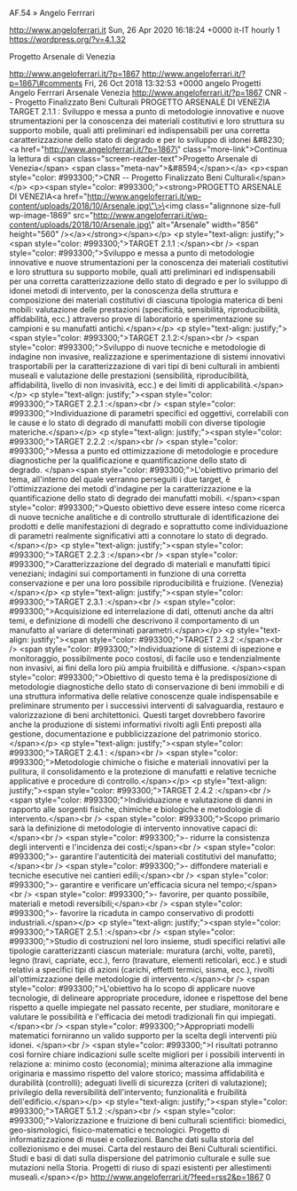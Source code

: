 AF.54 » Angelo Ferrrari

http://www.angeloferrari.it Sun, 26 Apr 2020 16:18:24 +0000 it-IT hourly 1 https://wordpress.org/?v=4.1.32

Progetto Arsenale di Venezia

http://www.angeloferrari.it/?p=1867 http://www.angeloferrari.it/?p=1867\#comments Fri, 26 Oct 2018 13:32:53 +0000 angelo Progetti Angelo Ferrrari Arsenale Venezia http://www.angeloferrari.it/?p=1867 CNR -- Progetto Finalizzato Beni Culturali PROGETTO ARSENALE DI VENEZIA TARGET 2.1.1 : Sviluppo e messa a punto di metodologie innovative e nuove strumentazioni per la conoscenza dei materiali costitutivi e loro struttura su supporto mobile, quali atti preliminari ed indispensabili per una corretta caratterizzazione dello stato di degrado e per lo sviluppo di idonei &\#8230; \<a href=\"http://www.angeloferrari.it/?p=1867\" class=\"more-link\"\>Continua la lettura di \<span class=\"screen-reader-text\"\>Progetto Arsenale di Venezia\</span\> \<span class=\"meta-nav\"\>&\#8594;\</span\>\</a\> \<p\>\<span style=\"color: \#993300;\"\>CNR -- Progetto Finalizzato Beni Culturali\</span\>\</p\> \<p\>\<span style=\"color: \#993300;\"\>\<strong\>PROGETTO ARSENALE DI VENEZIA\<a href=\"http://www.angeloferrari.it/wp-content/uploads/2018/10/Arsenale.jpg\"\>\<img class=\"alignnone size-full wp-image-1869\" src=\"http://www.angeloferrari.it/wp-content/uploads/2018/10/Arsenale.jpg\" alt=\"Arsenale\" width=\"856\" height=\"560\" /\>\</a\>\</strong\>\</span\>\</p\> \<p style=\"text-align: justify;\"\>\<span style=\"color: \#993300;\"\>TARGET 2.1.1 :\</span\>\<br /\> \<span style=\"color: \#993300;\"\>Sviluppo e messa a punto di metodologie innovative e nuove strumentazioni per la conoscenza dei materiali costitutivi e loro struttura su supporto mobile, quali atti preliminari ed indispensabili per una corretta caratterizzazione dello stato di degrado e per lo sviluppo di idonei metodi di intervento, per la conoscenza della struttura e composizione dei materiali costitutivi di ciascuna tipologia materica di beni mobili: valutazione delle prestazioni (specificità, sensibilità, riproducibilità, affidabilità, ecc.) attraverso prove di laboratorio e sperimentazione su campioni e su manufatti antichi.\</span\>\</p\> \<p style=\"text-align: justify;\"\>\<span style=\"color: \#993300;\"\>TARGET 2.1.2:\</span\>\<br /\> \<span style=\"color: \#993300;\"\>Sviluppo di nuove tecniche e metodologie di indagine non invasive, realizzazione e sperimentazione di sistemi innovativi trasportabili per la caratterizzazione di vari tipi di beni culturali in ambienti museali e valutazione delle prestazioni (sensibilità, riproducibilità, affidabilità, livello di non invasività, ecc.) e dei limiti di applicabilità.\</span\>\</p\> \<p style=\"text-align: justify;\"\>\<span style=\"color: \#993300;\"\>TARGET 2.2.1 :\</span\>\<br /\> \<span style=\"color: \#993300;\"\>Individuazione di parametri specifici ed oggettivi, correlabili con le cause e lo stato di degrado di manufatti mobili con diverse tipologie materiche.\</span\>\</p\> \<p style=\"text-align: justify;\"\>\<span style=\"color: \#993300;\"\>TARGET 2.2.2 :\</span\>\<br /\> \<span style=\"color: \#993300;\"\>Messa a punto ed ottimizzazione di metodologie e procedure diagnostiche per la qualificazione e quantificazione dello stato di degrado. \</span\>\<span style=\"color: \#993300;\"\>L'obiettivo primario del tema, all'interno del quale verranno perseguiti i due target, è l'ottimizzazione dei metodi d'indagine per la caratterizzazione e la quantificazione dello stato di degrado dei manufatti mobili. \</span\>\<span style=\"color: \#993300;\"\>Questo obiettivo deve essere inteso come ricerca di nuove tecniche analitiche e di controllo strutturale di identificazione dei prodotti e delle manifestazioni di degrado e soprattutto come individuazione di parametri realmente significativi atti a connotare lo stato di degrado.\</span\>\</p\> \<p style=\"text-align: justify;\"\>\<span style=\"color: \#993300;\"\>TARGET 2.2.3 :\</span\>\<br /\> \<span style=\"color: \#993300;\"\>Caratterizzazione del degrado di materiali e manufatti tipici veneziani; indagini sui comportamenti in funzione di una corretta conservazione e per una loro possibile riproducibilità e fruizione. (Venezia)\</span\>\</p\> \<p style=\"text-align: justify;\"\>\<span style=\"color: \#993300;\"\>TARGET 2.3.1 :\</span\>\<br /\> \<span style=\"color: \#993300;\"\>Acquisizione ed interrelazione di dati, ottenuti anche da altri temi, e definizione di modelli che descrivono il comportamento di un manufatto al variare di determinati parametri.\</span\>\</p\> \<p style=\"text-align: justify;\"\>\<span style=\"color: \#993300;\"\>TARGET 2.3.2 :\</span\>\<br /\> \<span style=\"color: \#993300;\"\>Individuazione di sistemi di ispezione e monitoraggio, possibilmente poco costosi, di facile uso e tendenzialmente non invasivi, ai fini della loro più ampia fruibilità e diffusione. \</span\>\<span style=\"color: \#993300;\"\>Obiettivo di questo tema è la predisposizione di metodologie diagnostiche dello stato di conservazione di beni immobili e di una struttura informativa delle relative conoscenze quale indispensabile e preliminare strumento per i successivi interventi di salvaguardia, restauro e valorizzazione di beni architettonici. Questi target dovrebbero favorire anche la produzione di sistemi informativi rivolti agli Enti preposti alla gestione, documentazione e pubblicizzazione del patrimonio storico.\</span\>\</p\> \<p style=\"text-align: justify;\"\>\<span style=\"color: \#993300;\"\>TARGET 2.4.1 : \</span\>\<br /\> \<span style=\"color: \#993300;\"\>Metodologie chimiche o fisiche e materiali innovativi per la pulitura, il consolidamento e la protezione di manufatti e relative tecniche applicative e procedure di controllo.\</span\>\</p\> \<p style=\"text-align: justify;\"\>\<span style=\"color: \#993300;\"\>TARGET 2.4.2 :\</span\>\<br /\> \<span style=\"color: \#993300;\"\>Individuazione e valutazione di danni in rapporto alle sorgenti fisiche, chimiche e biologiche e metodologie di intervento.\</span\>\<br /\> \<span style=\"color: \#993300;\"\>Scopo primario sarà la definizione di metodologie di intervento innovative capaci di: \</span\>\<br /\> \<span style=\"color: \#993300;\"\>- ridurre la consistenza degli interventi e l'incidenza dei costi;\</span\>\<br /\> \<span style=\"color: \#993300;\"\>- garantire l'autenticità dei materiali costitutivi del manufatto;\</span\>\<br /\> \<span style=\"color: \#993300;\"\>- diffondere materiali e tecniche esecutive nei cantieri edili;\</span\>\<br /\> \<span style=\"color: \#993300;\"\>- garantire e verificare un'efficacia sicura nel tempo;\</span\>\<br /\> \<span style=\"color: \#993300;\"\>- favorire, per quanto possibile, materiali e metodi reversibili;\</span\>\<br /\> \<span style=\"color: \#993300;\"\>- favorire la ricaduta in campo conservativo di prodotti industriali.\</span\>\</p\> \<p style=\"text-align: justify;\"\>\<span style=\"color: \#993300;\"\>TARGET 2.5.1 :\</span\>\<br /\> \<span style=\"color: \#993300;\"\>Studio di costruzioni nel loro insieme, studi specifici relativi alle tipologie caratterizzanti ciascun materiale: muratura (archi, volte, pareti), legno (travi, capriate, ecc.), ferro (travature, elementi reticolari, ecc.) e studi relativi a specifici tipi di azioni (carichi, effetti termici, sisma, ecc.), rivolti all'ottimizzazione delle metodologie di intervento.\</span\>\<br /\> \<span style=\"color: \#993300;\"\>L'obiettivo ha lo scopo di applicare nuove tecnologie, di delineare appropriate procedure, idonee e rispettose del bene rispetto a quelle impiegate nel passato recente, per studiare, monitorare e valutare le possibilità e l'efficacia dei metodi tradizionali fin qui impiegati.\</span\>\<br /\> \<span style=\"color: \#993300;\"\>Appropriati modelli matematici forniranno un valido supporto per la scelta degli interventi più idonei. \</span\>\<br /\> \<span style=\"color: \#993300;\"\>I risultati potranno così fornire chiare indicazioni sulle scelte migliori per i possibili interventi in relazione a: minimo costo (economia); minima alterazione alla immagine originaria e massimo rispetto del valore storico; massima affidabilità e durabilità (controlli); adeguati livelli di sicurezza (criteri di valutazione); privilegio della reversibilità dell'intervento; funzionalità e fruibilità dell'edificio.\</span\>\</p\> \<p style=\"text-align: justify;\"\>\<span style=\"color: \#993300;\"\>TARGET 5.1.2 :\</span\>\<br /\> \<span style=\"color: \#993300;\"\>Valorizzazione e fruizione di beni culturali scientifici: biomedici, geo-sismologici, fisico-matematici e tecnologici. Progetto di informatizzazione di musei e collezioni. Banche dati sulla storia del collezionismo e dei musei. Carta del restauro dei Beni Culturali scientifici. Studi e basi di dati sulla dispersione del patrimonio culturale e sulle sue mutazioni nella Storia. Progetti di riuso di spazi esistenti per allestimenti museali.\</span\>\</p\> http://www.angeloferrari.it/?feed=rss2&p=1867 0
